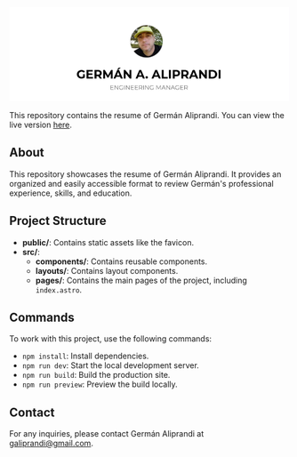 ![Germán A. Aliprandi](./public/profile_hero.png)

This repository contains the resume of Germán Aliprandi. You can view the live version [here](https://galiprandi.github.io/me/).

## About

This repository showcases the resume of Germán Aliprandi. It provides an organized and easily accessible format to review Germán's professional experience, skills, and education.

## Project Structure

- **public/**: Contains static assets like the favicon.
- **src/**:
  - **components/**: Contains reusable components.
  - **layouts/**: Contains layout components.
  - **pages/**: Contains the main pages of the project, including `index.astro`.

## Commands

To work with this project, use the following commands:

- `npm install`: Install dependencies.
- `npm run dev`: Start the local development server.
- `npm run build`: Build the production site.
- `npm run preview`: Preview the build locally.

## Contact

For any inquiries, please contact Germán Aliprandi at [galiprandi@gmail.com](mailto:galiprandi@gmail.com).
